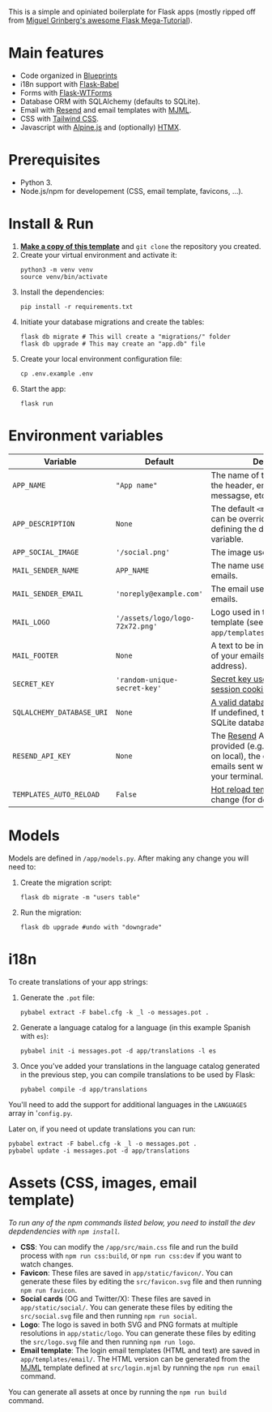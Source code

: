 This is a simple and opiniated boilerplate for Flask apps (mostly ripped off from [Miguel Grinberg's awesome Flask Mega-Tutorial](https://blog.miguelgrinberg.com/post/the-flask-mega-tutorial-part-i-hello-world)).

# Main features

- Code organized in [Blueprints](https://flask.palletsprojects.com/en/stable/blueprints/)
- i18n support with [Flask-Babel](https://python-babel.github.io/flask-babel/)
- Forms with [Flask-WTForms](https://flask-wtf.readthedocs.io/en/1.2.x/)
- Database ORM with SQLAlchemy (defaults to SQLite).
- Email with [Resend](https://resend.com) and email templates with [MJML](https://mjml.io/).
- CSS with [Tailwind CSS](https://tailwindcss.com/).
- Javascript with [Alpine.js](https://alpinejs.dev/) and (optionally) [HTMX](https://htmx.org/).

# Prerequisites

- Python 3.
- Node.js/npm for developement (CSS, email template, favicons, ...).

# Install & Run

1. **[Make a copy of this template](https://github.com/hunvreus/flask-basics/generate)** and `git clone` the repository you created.
2. Create your virtual environment and activate it:
    ```
    python3 -m venv venv
    source venv/bin/activate
    ```
3. Install the dependencies:
    ```
    pip install -r requirements.txt 
    ```
4. Initiate your database migrations and create the tables:
    ```
    flask db migrate # This will create a "migrations/" folder
    flask db upgrade # This may create an "app.db" file
    ```
5. Create your local environment configuration file:
    ```
    cp .env.example .env
    ```
6. Start the app:
    ```
    flask run
    ```

# Environment variables

Variable | Default | Description
--- | --- | ---
`APP_NAME` | `"App name"` | The name of the app displayed in the header, emails, user messagse, etc.
`APP_DESCRIPTION` | `None` | The default `<meta>` description, can be overriden for any route by defining the description template variable.
`APP_SOCIAL_IMAGE` | `'/social.png'` | The image used for social cards.
`MAIL_SENDER_NAME` | `APP_NAME` | The name used when sending emails.
`MAIL_SENDER_EMAIL` | `'noreply@example.com'` | The email used when sending emails.
`MAIL_LOGO` | `'/assets/logo/logo-72x72.png'` | Logo used in the HTML email template (see `app/templates/email/login.html`).
`MAIL_FOOTER` | `None` | A text to be included in the footer of your emails (e.g. your business address).
`SECRET_KEY` | `'random-unique-secret-key'` | [Secret key used for signing session cookies](https://flask.palletsprojects.com/en/stable/config/#SECRET_KEY).
`SQLALCHEMY_DATABASE_URI` | `None` | [A valid database connection URI](https://flask-sqlalchemy.readthedocs.io/en/stable/config/#flask_sqlalchemy.config.SQLALCHEMY_DATABASE_URI). If undefined, the app will use an SQLite database saved at `app.db`.
`RESEND_API_KEY` | `None` | The [Resend](https://resend.com) API key. If no key is provided (e.g. when developing on local), the content of the emails sent will be displayed in your terminal.
`TEMPLATES_AUTO_RELOAD` | `False` | [Hot reload templates](https://flask.palletsprojects.com/en/stable/config/#TEMPLATES_AUTO_RELOAD) when they change (for development).

# Models

Models are defined in `/app/models.py`. After making any change you will need to:

1. Create the migration script:
    ```
    flask db migrate -m "users table"
    ```
2. Run the migration:
    ```
    flask db upgrade #undo with "downgrade"
    ```

# i18n

To create translations of your app strings:

1. Generate the `.pot` file:
    ```
    pybabel extract -F babel.cfg -k _l -o messages.pot .
    ```
2. Generate a language catalog for a language (in this example Spanish with `es`):
    ```
    pybabel init -i messages.pot -d app/translations -l es
    ```
3. Once you've added your translations in the language catalog generated in the previous step, you can compile translations to be used by Flask:
    ```
    pybabel compile -d app/translations
    ```

You'll need to add the support for additional languages in the `LANGUAGES` array in '`config.py`.

Later on, if you need ot update translations you can run: 

```
pybabel extract -F babel.cfg -k _l -o messages.pot .
pybabel update -i messages.pot -d app/translations
```

# Assets (CSS, images, email template)

*To run any of the npm commands listed below, you need to install the dev depdendencies with `npm install`.*

- **CSS**: You can modify the `/app/src/main.css` file and run the build process with `npm run css:build`, or `npm run css:dev` if you want to watch changes.
- **Favicon**: These files are saved in `app/static/favicon/`. You can generate these files by editing the `src/favicon.svg` file and then running `npm run favicon`.
- **Social cards** (OG and Twitter/X): These files are saved in `app/static/social/`. You can generate these files by editing the `src/social.svg` file and then running `npm run social`.
- **Logo**: The logo is saved in both SVG and PNG formats at multiple resolutions in `app/static/logo`. You can generate these files by editing the `src/logo.svg` file and then running `npm run logo`.
- **Email template**: The login email templates (HTML and text) are saved in `app/templates/email/`. The HTML version can be generated from the [MJML](https://mjml.io/) template defined at `src/login.mjml` by running the `npm run email` command.

You can generate all assets at once by running the `npm run build` command.